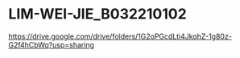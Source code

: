 # LIM-WEI-JIE_B032210102

https://drive.google.com/drive/folders/1G2oPGcdLti4JkqhZ-1g80z-G2f4hCbWq?usp=sharing
